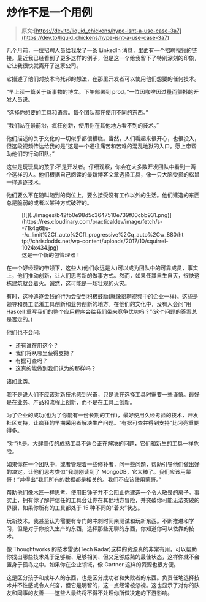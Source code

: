 # 炒作不是一个用例

> 原文:[https://dev.to/liquid_chickens/hype-isnt-a-use-case-3a7](https://dev.to/liquid_chickens/hype-isnt-a-use-case-3a7)

几个月前，一位招聘人员给我发了一条 LinkedIn 消息，里面有一个招聘视频的链接。最近我已经看到了更多这样的例子，但是这一个给我留下了特别深刻的印象，它让我很快就离开了这家公司。

它描述了他们对技术乌托邦的想法，在那里开发者可以使用他们想要的任何技术。

“早上读一篇关于新事物的博文。下午部署到 prod。”一位因咖啡因过量而颤抖的开发人员说。

“选择你想要的工具和语言。每个团队都在使用不同的东西。”

“我们站在最前沿，疯狂创新，使用你在其他地方看不到的技术。”

他们描述的关于文化的一切似乎都很糟糕。当然，人们看起来很开心，也很投入，但这段视频传达给我的是“这是一个通往痛苦和苦难的混乱地狱的入口。愿上帝帮助他们的行动团队。”

这些是玩玩具的孩子:不是开发者。仔细观察，你会在大多数开发团队中看到一两个这样的人。他们根据自己阅读的最新博客文章选择工具，像一只大脑受损的松鼠一样追逐技术。

他们要么不在随叫随到的岗位上，要么接受没有工作以外的生活。他们建造的东西总是脆弱的或者以某种方式破碎的。

<figure>[![](../Images/b42fb0e98d5c3647510e739f00cbb931.png)](https://res.cloudinary.com/practicaldev/image/fetch/s--71k4g6Eu--/c_limit%2Cf_auto%2Cfl_progressive%2Cq_auto%2Cw_880/http://chrisdodds.net/wp-content/uploads/2017/10/squirrel-1024x434.jpg) 

<figcaption>这是一个新的包管理器！</figcaption>

</figure>

在一个好经理的带领下，这些人(他们永远是人)可以成为团队中的可靠成员，事实上，他们推动创新，让人们思考新的做事方式。然而，如果任其自生自灭，很快这栋建筑就会着火。诚然，这可能是一场壮观的火灾。

有时，这种追逐金钱的行为会受到积极鼓励(就像招聘视频中的企业一样)。这些是领导和员工混淆工具创新和业务创新的地方。在他们的文化中，没有人会问“用 Haskell 重写我们的整个应用程序会给我们带来竞争优势吗？”(这个问题的答案总是否定的。)

他们也不会问:

*   还有谁在用这个？
*   我们将从哪里获得支持？
*   有据可查吗？
*   这真的能做到我们认为的那样吗？

诸如此类。

我不是说人们不应该对新技术感到兴奋，只是说在选择工具时需要一些谨慎。最好是在业务、产品和流程上创新，而不是在工具上创新。

为了企业的成功(也为了你能有一份长期的工作)，最好使用久经考验的技术，开发社区支持，让疯狂的早期采用者解决生产问题。“有据可查并得到支持”比闪亮重要得多。

“对”也是。大肆宣传的成熟工具不适合正在解决的问题，它们和新生的工具一样危险。

如果你在一个团队中，或者管理着一些修补者，问一些问题，帮助引导他们做出好的决定。让他们思考类似“我刚刚读到了 MongoDB，它太棒了。我们应该用蒙哥！”并得出“我们所有的数据都是相关的。我们不应该使用蒙哥。”

帮助他们像木匠一样思考。使用旧锤子并不会阻止你建造一个令人敬畏的房子。事实上，拥有你了解并信任的工具会让你在其他地方冒险，并突破你可能无法突破的界限，如果你所有的工具都处于 15 种不同的“着火”状态。

玩新技术。我甚至认为需要有专门的冲刺时间来测试和玩新东西。不断推进和学习，但是对于你投入生产的东西，选择那些无聊的东西，你知道你可以依靠的技术。

像 Thoughtworks 的技术雷达(Tech Radar)这样的资源真的非常有用，可以帮助你找出哪些技术处于足够新、足够相关、但又足够成熟的最佳状态，这样你就不会置身于孤岛之中。如果你在企业领域，像 Gartner 这样的资源也很方便。

这是区分孩子和成年人的东西，也是区分成功者和失败者的东西。负责任地选择技术并不性感或令人兴奋，但它是明智的，这一点经常被忽视。这也显示了对你的队友和同事的友善——这些人最终将不得不处理你所做决定的下游影响。